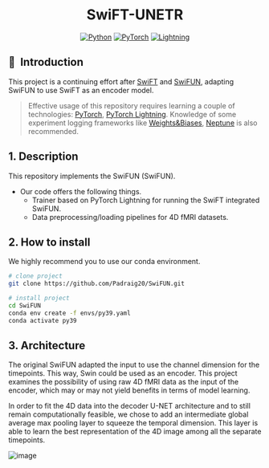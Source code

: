 <div align="center">    
 
# SwiFT-UNETR

<a href="https://www.python.org/"><img alt="Python" src="https://img.shields.io/badge/-Python 3.9+-blue?style=for-the-badge&logo=python&logoColor=white"></a>
<a href="https://pytorch.org/get-started/locally/"><img alt="PyTorch" src="https://img.shields.io/badge/-PyTorch 1.12+-ee4c2c?style=for-the-badge&logo=pytorch&logoColor=white"></a>
<a href="https://pytorchlightning.ai/"><img alt="Lightning" src="https://img.shields.io/badge/-Lightning 1.7+-792ee5?style=for-the-badge&logo=pytorchlightning&logoColor=white"></a>

</div>


## 📌&nbsp;&nbsp;Introduction
This project is a continuing effort after [SwiFT](https://arxiv.org/abs/2307.05916) and [SwiFUN](https://www.biorxiv.org/content/10.1101/2024.05.29.596544v1.full.pdf), adapting SwiFUN to use SwiFT as an encoder model.

> Effective usage of this repository requires learning a couple of technologies: [PyTorch](https://pytorch.org), [PyTorch Lightning](https://www.pytorchlightning.ai). Knowledge of some experiment logging frameworks like [Weights&Biases](https://wandb.com), [Neptune](https://neptune.ai) is also recommended.

## 1. Description
This repository implements the SwiFUN (SwiFUN). 
- Our code offers the following things.
  - Trainer based on PyTorch Lightning for running the SwiFT integrated SwiFUN.
  - Data preprocessing/loading pipelines for 4D fMRI datasets.


## 2. How to install
We highly recommend you to use our conda environment.
```bash
# clone project   
git clone https://github.com/Padraig20/SwiFUN.git

# install project   
cd SwiFUN
conda env create -f envs/py39.yaml
conda activate py39
 ```

## 3. Architecture

The original SwiFUN adapted the input to use the channel dimension for the timepoints. This way, Swin could be used as an encoder. This project examines the possibility of using raw 4D fMRI data as the input of the encoder, which may or may not yield benefits in terms of model learning.

In order to fit the 4D data into the decoder U-NET architecture and to still remain computationally feasible, we chose to add an intermediate global average max pooling layer to squeeze the temporal dimension. This layer is able to learn the best representation of the 4D image among all the separate timepoints.

![image](https://github.com/user-attachments/assets/9a5390d4-b3f5-427b-849f-a457a83b95b1)


